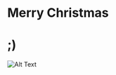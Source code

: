 # Merry Christmas
# ;)

![Alt Text](https://tenor.com/view/edna-epicconquest-edna-super-padoru-spinning-cute-gif-17255700.gif)
